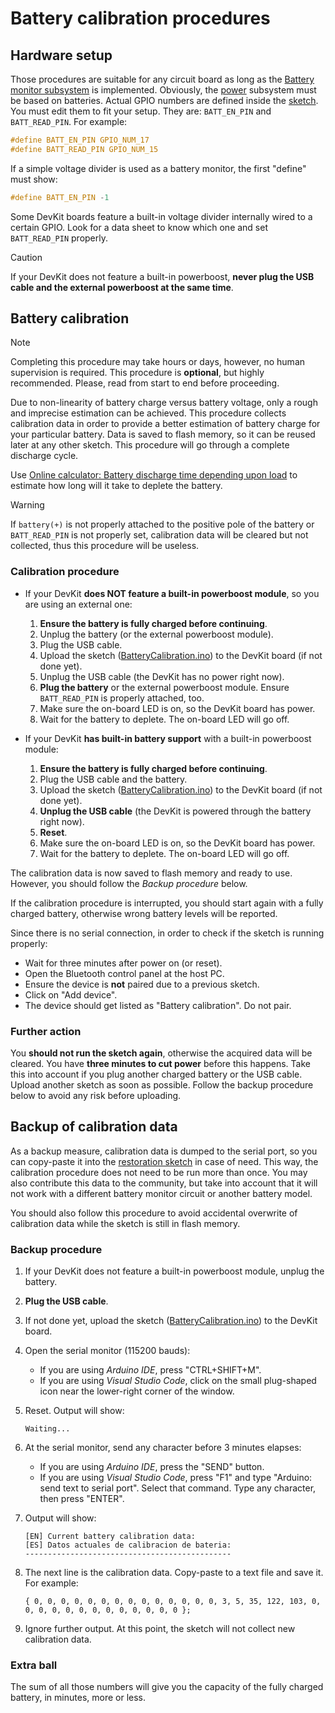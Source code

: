 # Battery calibration procedures

## Hardware setup

Those procedures are suitable for any circuit board as long as the
[Battery monitor subsystem](../../../../doc/hardware/subsystems/BatteryMonitor/BatteryMonitor_en.md)
is implemented.
Obviously, the
[power](../../../../doc/hardware/subsystems/Power/Power_en.md)
subsystem must be based on batteries.
Actual GPIO numbers are defined inside the [sketch](./BatteryCalibration.ino).
You must edit them to fit your setup. They are: `BATT_EN_PIN` and `BATT_READ_PIN`. For example:

```c
#define BATT_EN_PIN GPIO_NUM_17
#define BATT_READ_PIN GPIO_NUM_15
```

If a simple voltage divider is used as a battery monitor, the first "define" must show:

```c
#define BATT_EN_PIN -1
```

Some DevKit boards feature a built-in voltage divider internally wired to a certain GPIO.
Look for a data sheet to know which one and set `BATT_READ_PIN` properly.

> [!CAUTION]
> If your DevKit does not feature a built-in powerboost,
> **never plug the USB cable and the external powerboost at the same time**.

## Battery calibration

> [!NOTE]
> Completing this procedure may take hours or days, however,
> no human supervision is required. This procedure is **optional**, but highly recommended.
> Please, read from start to end before proceeding.

Due to non-linearity of battery charge versus battery voltage,
only a rough and imprecise estimation can be achieved.
This procedure collects calibration data in order to provide
a better estimation of battery charge for your particular battery.
Data is saved to flash memory, so it can be reused later at any other sketch.
This procedure will go through a complete discharge cycle.

Use [Online calculator: Battery discharge time depending upon load](https://planetcalc.com/2283/)
to estimate how long will it take to deplete the battery.

> [!WARNING]
> If `battery(+)` is not properly attached to the positive pole of the battery
> or `BATT_READ_PIN` is not properly set,
> calibration data will be cleared but not collected,
> thus this procedure will be useless.

### Calibration procedure

- If your DevKit **does NOT feature a built-in powerboost module**, so you are using an external one:

  1. **Ensure the battery is fully charged before continuing**.
  2. Unplug the battery (or the external powerboost module).
  3. Plug the USB cable.
  4. Upload the sketch ([BatteryCalibration.ino](./BatteryCalibration.ino)) to the DevKit board (if not done yet).
  5. Unplug the USB cable (the DevKit has no power right now).
  6. **Plug the battery** or the external powerboost module. Ensure `BATT_READ_PIN` is properly attached, too.
  7. Make sure the on-board LED is on, so the DevKit board has power.
  8. Wait for the battery to deplete. The on-board LED will go off.

- If your DevKit **has built-in battery support** with a built-in powerboost module:

  1. **Ensure the battery is fully charged before continuing**.
  2. Plug the USB cable and the battery.
  3. Upload the sketch ([BatteryCalibration.ino](./BatteryCalibration.ino)) to the DevKit board (if not done yet).
  4. **Unplug the USB cable** (the DevKit is powered through the battery right now).
  5. **Reset**.
  6. Make sure the on-board LED is on, so the DevKit board has power.
  7. Wait for the battery to deplete. The on-board LED will go off.

The calibration data is now saved to flash memory and ready to use.
However, you should follow the *Backup procedure* below.

If the calibration procedure is interrupted, you should start again with a fully charged battery,
otherwise wrong battery levels will be reported.

Since there is no serial connection, in order to check if the sketch is running properly:

- Wait for three minutes after power on (or reset).
- Open the Bluetooth control panel at the host PC.
- Ensure the device is **not** paired due to a previous sketch.
- Click on "Add device".
- The device should get listed as "Battery calibration". Do not pair.

### Further action

You **should not run the sketch again**, otherwise the acquired data will be cleared.
You have **three minutes to cut power** before this happens.
Take this into account if you plug another charged battery or the USB cable.
Upload another sketch as soon as possible.
Follow the backup procedure below to avoid any risk before uploading.

## Backup of calibration data

As a backup measure, calibration data is dumped to the serial port,
so you can copy-paste it into the
[restoration sketch](../../BatteryTools/RestoreBatteryCalibration/README.md) in case of need.
This way, the calibration procedure does not need to be run more than once.
You may also contribute this data to the community,
but take into account that it will not work with a different battery monitor circuit or another battery model.

You should also follow this procedure to avoid accidental overwrite of calibration data while the sketch is still in flash memory.

### Backup procedure

1. If your DevKit does not feature a built-in powerboost module, unplug the battery.

2. **Plug the USB cable**.

3. If not done yet, upload the sketch ([BatteryCalibration.ino](./BatteryCalibration.ino)) to the DevKit board.

4. Open the serial monitor (115200 bauds):

   - If you are using *Arduino IDE*, press "CTRL+SHIFT+M".
   - If you are using *Visual Studio Code*, click on the small plug-shaped icon near the lower-right corner of the window.

5. Reset. Output will show:

   ```text
   Waiting...
   ```

6. At the serial monitor, send any character before 3 minutes elapses:

   - If you are using *Arduino IDE*, press the "SEND" button.
   - If you are using *Visual Studio Code*, press "F1" and type "Arduino: send text to serial port". Select that command. Type any character, then press "ENTER".

7. Output will show:

   ```text
   [EN] Current battery calibration data:
   [ES] Datos actuales de calibracion de bateria:
   ----------------------------------------------
   ```

8. The next line is the calibration data. Copy-paste to a text file and save it. For example:

   ```text
   { 0, 0, 0, 0, 0, 0, 0, 0, 0, 0, 0, 0, 0, 0, 3, 5, 35, 122, 103, 0, 0, 0, 0, 0, 0, 0, 0, 0, 0, 0, 0, 0 };
   ```

9. Ignore further output. At this point, the sketch will not collect new calibration data.

### Extra ball

The sum of all those numbers will give you the capacity of the fully charged battery, in minutes, more or less.

